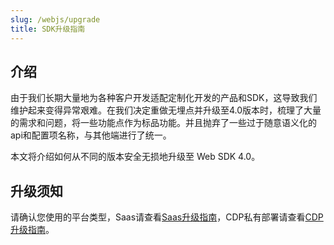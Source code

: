 ```yaml
---
slug: /webjs/upgrade
title: SDK升级指南
---
```


## 介绍

由于我们长期大量地为各种客户开发适配定制化开发的产品和SDK，这导致我们维护起来变得异常艰难。在我们决定重做无埋点并升级至4.0版本时，梳理了大量的需求和问题，将一些功能点作为标品功能。并且抛弃了一些过于随意语义化的api和配置项名称，与其他端进行了统一。

本文将介绍如何从不同的版本安全无损地升级至 Web SDK 4.0。

## 升级须知

请确认您使用的平台类型，Saas请查看[Saas升级指南](/docs/webjs/upgrade/saas)，CDP私有部署请查看[CDP升级指南](/docs/webjs/upgrade/cdp)。
